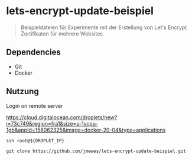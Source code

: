 # lets-encrypt-update-beispiel

> Beispieldateien für Experimente mit der Erstellung von Let's Encrypt Zertifikaten für mehrere Websites

## Dependencies

- Git
- Docker

## Nutzung

Login on remote server

https://cloud.digitalocean.com/droplets/new?i=73c749&region=fra1&size=s-1vcpu-1gb&appId=158062325&image=docker-20-04&type=applications

```
ssh root@${DROPLET_IP}
```

```
git clone https://github.com/jmewes/lets-encrypt-update-beispiel.git
```
